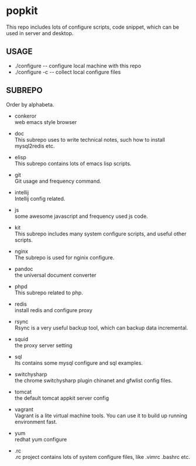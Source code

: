 popkit
=========
This repo includes lots of configure scripts, code snippet, which can be used in server and desktop.

## USAGE
* ./configure   -- configure local machine with this repo
* ./configure -c  -- collect local configure files

## SUBREPO
Order by alphabeta.

+ conkeror  
    web emacs style browser

+ doc  
   This subrepo uses to write technical notes, such how to install
   mysql2redis etc.
   
+ elisp  
   This subrepo contains lots of emacs lisp scripts.
   
+ git  
   Git usage and frequency command.

+ intellij  
  Intellij config related.
  
+ js  
    some awesome javascript and frequency used js code.
    
+ kit  
   This subrepo includes many system configure scripts, and useful
   other scripts.
   
+ nginx  
   The subrepo is used for nginix configure.

+ pandoc  
    the universal document converter

+ phpd  
   This subrepo related to php.

+ redis  
    install redis and configure proxy

+ rsync  
   Rsync is a very useful backup tool, which can backup data
   incremental.

+ squid  
    the proxy server setting

+ sql  
   Its contains some mysql configure and sql examples.

+ switchysharp  
    the chrome switchysharp plugin chinanet and gfwlist config files.

+ tomcat  
    the default tomcat appkit server config
   
+ vagrant  
   Vagrant is a lite virtual machine tools. You can use it to build up
   running environment fast.
   
+ yum  
   redhat yum configure

+ .rc  
   .rc project contains lots of system configure files, like .vimrc
   .bashrc etc.
